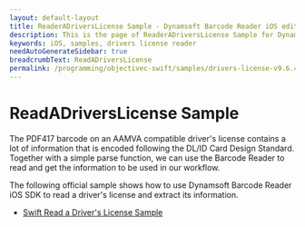 ```yaml
---
layout: default-layout
title: ReaderADriversLicense Sample - Dynamsoft Barcode Reader iOS edition
description: This is the page of ReaderADriversLicense Sample for Dynamsoft Barcode Reader iOS SDK.
keywords: iOS, samples, drivers license reader
needAutoGenerateSidebar: true
breadcrumbText: ReadADriversLicense
permalink: /programming/objectivec-swift/samples/drivers-license-v9.6.40.html
---
```


# ReadADriversLicense Sample

The PDF417 barcode on an AAMVA compatible driver's license contains a lot of information that is encoded following the DL/ID Card Design Standard. Together with a simple parse function, we can use the Barcode Reader to read and get the information to be used in our workflow.

The following official sample shows how to use Dynamsoft Barcode Reader iOS SDK to read a driver's license and extract its information.

- <a href="https://github.com/Dynamsoft/barcode-reader-mobile-samples/tree/v9.6.20/ios/Swift/Usecase/ReadADriversLicenseSwift/" target="_blank">Swift Read a Driver's License Sample</a>
